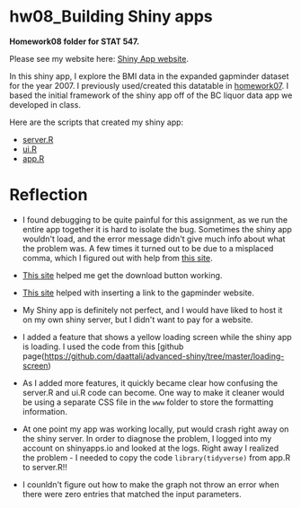 hw08\_Building Shiny apps
================
	
**Homework08 folder for STAT 547.**

Please see my website here: [Shiny App website](https://sepkamal.shinyapps.io/Body_Mass_Index_Explorer/). 

In this shiny app, I explore the BMI data in the expanded gapminder dataset for the year 2007. I previously used/created this datatable in [homework07](https://github.com/sepkamal/STAT545-hw-Kamal-Sepehr/tree/master/Hw07). I based the initial framework of the shiny app off of the BC liquor data app we developed in class.

Here are the scripts that created my shiny app:
 - [server.R](https://github.com/sepkamal/STAT545-hw-Kamal-Sepehr/blob/master/Hw08/server.R)
 - [ui.R](https://github.com/sepkamal/STAT545-hw-Kamal-Sepehr/blob/master/Hw08/ui.R)
 - [app.R](https://github.com/sepkamal/STAT545-hw-Kamal-Sepehr/blob/master/Hw08/app.R)
 
# Reflection

- I found debugging to be quite painful for this assignment, as we run the entire app together it is hard to isolate the bug. Sometimes the shiny app wouldn't load, and the error message didn't give much info about what the problem was. A few times it turned out to be due to a misplaced comma, which I figured out with help from [this site](https://stackoverflow.com/questions/22626412/error-in-rshiny-ui-r-argument-missing).

- [This site](https://gist.github.com/wch/9630481) helped me get the download button working.

- [This site](https://stackoverflow.com/questions/42047422/create-url-hyperlink-in-r-shiny) helped with inserting a link to the gapminder website.

- My Shiny app is definitely not perfect, and I would have liked to host it on my own shiny server, but I didn't want to pay for a website.

- I added a feature that shows a yellow loading screen while the shiny app is loading. I used the code from this [github page(https://github.com/daattali/advanced-shiny/tree/master/loading-screen)

- As I added more features, it quickly became clear how confusing the server.R and ui.R code can become. One way to make it cleaner would be using a separate CSS file in the `www` folder to store the formatting information. 

- At one point my app was working locally, put would crash right away on the shiny server. In order to diagnose the problem, I logged into my account on shinyapps.io and looked at the logs. Right away I realized the problem - I needed to copy the code `library(tidyverse)` from app.R to server.R!!

- I counldn't figure out how to make the  graph not throw an error when there were zero entries that matched the input parameters.

